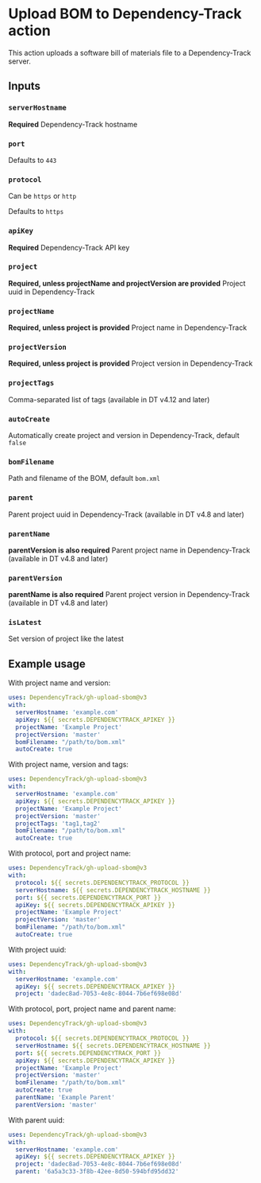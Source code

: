 # Upload BOM to Dependency-Track action

This action uploads a software bill of materials file to a Dependency-Track server.

## Inputs

### `serverHostname`

**Required** Dependency-Track hostname

### `port`

Defaults to `443`

### `protocol`

Can be `https` or `http`

Defaults to `https`

### `apiKey`

**Required** Dependency-Track API key

### `project`

**Required, unless projectName and projectVersion are provided** Project uuid in Dependency-Track

### `projectName`

**Required, unless project is provided** Project name in Dependency-Track

### `projectVersion`

**Required, unless project is provided** Project version in Dependency-Track

### `projectTags`

Comma-separated list of tags (available in DT v4.12 and later)

### `autoCreate`

Automatically create project and version in Dependency-Track, default `false`

### `bomFilename`

Path and filename of the BOM, default `bom.xml`

### `parent`

Parent project uuid in Dependency-Track (available in DT v4.8 and later)

### `parentName`

**parentVersion is also required** Parent project name in Dependency-Track (available in DT v4.8 and later)

### `parentVersion`

**parentName is also required** Parent project version in Dependency-Track (available in DT v4.8 and later)

### `isLatest`

Set version of project like the latest

## Example usage

With project name and version:
```yml
uses: DependencyTrack/gh-upload-sbom@v3
with:
  serverHostname: 'example.com'
  apiKey: ${{ secrets.DEPENDENCYTRACK_APIKEY }}
  projectName: 'Example Project'
  projectVersion: 'master'
  bomFilename: "/path/to/bom.xml"
  autoCreate: true
```

With project name, version and tags:
```yml
uses: DependencyTrack/gh-upload-sbom@v3
with:
  serverHostname: 'example.com'
  apiKey: ${{ secrets.DEPENDENCYTRACK_APIKEY }}
  projectName: 'Example Project'
  projectVersion: 'master'
  projectTags: 'tag1,tag2'
  bomFilename: "/path/to/bom.xml"
  autoCreate: true
```

With protocol, port and project name:
```yml
uses: DependencyTrack/gh-upload-sbom@v3
with:
  protocol: ${{ secrets.DEPENDENCYTRACK_PROTOCOL }}
  serverHostname: ${{ secrets.DEPENDENCYTRACK_HOSTNAME }}
  port: ${{ secrets.DEPENDENCYTRACK_PORT }}
  apiKey: ${{ secrets.DEPENDENCYTRACK_APIKEY }}
  projectName: 'Example Project'
  projectVersion: 'master'
  bomFilename: "/path/to/bom.xml"
  autoCreate: true
```

With project uuid:
```yml
uses: DependencyTrack/gh-upload-sbom@v3
with:
  serverHostname: 'example.com'
  apiKey: ${{ secrets.DEPENDENCYTRACK_APIKEY }}
  project: 'dadec8ad-7053-4e8c-8044-7b6ef698e08d'
```

With protocol, port, project name and parent name:
```yml
uses: DependencyTrack/gh-upload-sbom@v3
with:
  protocol: ${{ secrets.DEPENDENCYTRACK_PROTOCOL }}
  serverHostname: ${{ secrets.DEPENDENCYTRACK_HOSTNAME }}
  port: ${{ secrets.DEPENDENCYTRACK_PORT }}
  apiKey: ${{ secrets.DEPENDENCYTRACK_APIKEY }}
  projectName: 'Example Project'
  projectVersion: 'master'
  bomFilename: "/path/to/bom.xml"
  autoCreate: true
  parentName: 'Example Parent'
  parentVersion: 'master'
```

With parent uuid:
```yml
uses: DependencyTrack/gh-upload-sbom@v3
with:
  serverHostname: 'example.com'
  apiKey: ${{ secrets.DEPENDENCYTRACK_APIKEY }}
  project: 'dadec8ad-7053-4e8c-8044-7b6ef698e08d'
  parent: '6a5a3c33-3f8b-42ee-8d50-594bfd95dd32'
```

